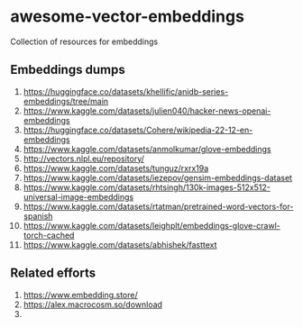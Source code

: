 # awesome-vector-embeddings
Collection of resources for embeddings

## Embeddings dumps

1. https://huggingface.co/datasets/khellific/anidb-series-embeddings/tree/main
1. https://www.kaggle.com/datasets/julien040/hacker-news-openai-embeddings
1. https://huggingface.co/datasets/Cohere/wikipedia-22-12-en-embeddings
1. https://www.kaggle.com/datasets/anmolkumar/glove-embeddings
1. http://vectors.nlpl.eu/repository/
1. https://www.kaggle.com/datasets/tunguz/rxrx19a
1. https://www.kaggle.com/datasets/iezepov/gensim-embeddings-dataset
1. https://www.kaggle.com/datasets/rhtsingh/130k-images-512x512-universal-image-embeddings
1. https://www.kaggle.com/datasets/rtatman/pretrained-word-vectors-for-spanish
1. https://www.kaggle.com/datasets/leighplt/embeddings-glove-crawl-torch-cached
1. https://www.kaggle.com/datasets/abhishek/fasttext

## Related efforts

1. https://www.embedding.store/
1. https://alex.macrocosm.so/download
1. 
